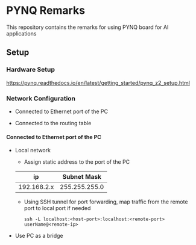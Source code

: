 # PYNQ Remarks
This repository contains the remarks for using PYNQ board for AI applications

## Setup

### Hardware Setup
https://pynq.readthedocs.io/en/latest/getting_started/pynq_z2_setup.html

### Network Configuration

- Connected to Ethernet port of the PC

- Connected to the routing table

#### Connected to Ethernet port of the PC

- Local network

  - Assign static address to the port of the PC
  
  | ip          | Subnet Mask   |
  |-------------|---------------|
  | 192.168.2.x | 255.255.255.0 |
  
  - Using SSH tunnel for port forwarding, map traffic from the remote port to local port if needed
  
    `ssh -L localhost:<host-port>:localhost:<remote-port> userName@<remote-ip>`

- Use PC as a bridge

